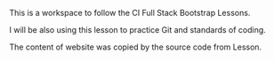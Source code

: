 This is a workspace to follow the CI Full Stack Bootstrap Lessons.

I will be also using this lesson to practice Git and standards of coding.

The content of website was copied by the source code from Lesson.